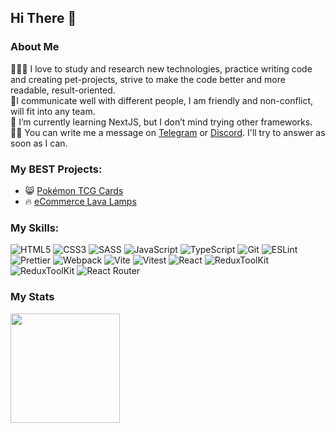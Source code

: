 ## Hi There 👋

### About Me
🙋🏼‍♀️ I love to study and research new technologies, practice writing code and creating pet-projects, strive to make the code better and more readable, result-oriented. <br>
🤝I communicate well with different people, I am friendly and non-conflict, will fit into any team. <br>
📘 I’m currently learning NextJS, but I don’t mind trying other frameworks. <br>
✍🏻 You can write me a message on [Telegram](https://t.me/NadyaGus) or [Discord](https://discordapp.com/users/216174416516612096/). I'll try to answer as soon as I can.


### My BEST Projects:
- 😸 [Pokémon TCG Cards](https://pokemon-tcg-search.netlify.app/?page=1&pageSize=12&name=)
- 🔥 [eCommerce Lava Lamps](https://lava-lamps-sprint-4.netlify.app/)

### My Skills:
![HTML5](https://img.shields.io/badge/html5-%23E34F26.svg?style=for-the-badge&logo=html5&logoColor=white)
![CSS3](https://img.shields.io/badge/css3-%231572B6.svg?style=for-the-badge&logo=css3&logoColor=white)
![SASS](https://img.shields.io/badge/SASS-hotpink.svg?style=for-the-badge&logo=SASS&logoColor=white)
![JavaScript](https://img.shields.io/badge/javascript-%23323330.svg?style=for-the-badge&logo=javascript&logoColor=%23F7DF1E)
![TypeScript](https://img.shields.io/badge/typescript-%23007ACC.svg?style=for-the-badge&logo=typescript&logoColor=white)
![Git](https://img.shields.io/badge/git-%23F05033.svg?style=for-the-badge&logo=git&logoColor=white)
![ESLint](https://img.shields.io/badge/ESLint-4B3263?style=for-the-badge&logo=eslint&logoColor=white)
![Prettier](https://img.shields.io/badge/Prettier-1a2b34?style=for-the-badge&logo=prettier&logoColor=white)
![Webpack](https://img.shields.io/badge/webpack-%238DD6F9.svg?style=for-the-badge&logo=webpack&logoColor=black)
![Vite](https://img.shields.io/badge/vite-%23646CFF.svg?style=for-the-badge&logo=vite&logoColor=white)
![Vitest](https://img.shields.io/badge/-vitest-%23107C10?style=for-the-badge&logo=vitest&logoColor=yellow)
![React](https://img.shields.io/badge/React-61DAFB?style=for-the-badge&logo=React&logoColor=FFF)
![ReduxToolKit](https://img.shields.io/badge/Redux%20Toolkit-764ABC?style=for-the-badge&logo=Redux&logoColor=FFF)
![ReduxToolKit](https://img.shields.io/badge/RTK%20Query-764ABC?style=for-the-badge&logo=Redux&logoColor=FFF)
![React Router](https://img.shields.io/badge/React%20Router-CA4245?style=for-the-badge&logo=React%20Router&logoColor=FFF)

### My Stats
<a href="https://github.com/nadyagus">
  <img height="175em align="right" src="https://github-readme-stats-eight-theta.vercel.app/api?username=nadyagus&show_icons=true&theme=algolia&include_all_commits=true&count_private=true" />
</a>


<!--
[![GitHub Streak](http://github-readme-streak-stats.herokuapp.com?user=NadyaGus&theme=dark&background=000000)](https://git.io/streak-stats)
**NadyaGus/NadyaGus** is a ✨ _special_ ✨ repository because its `README.md` (this file) appears on your GitHub profile.

Here are some ideas to get you started:

- 🔭 I’m currently working on ...
- 🌱 I’m currently learning ...
- 👯 I’m looking to collaborate on ...
- 🤔 I’m looking for help with ...
- 💬 Ask me about ...
- 📫 How to reach me: ...
- 😄 Pronouns: ...
- ⚡ Fun fact: ...
-->

